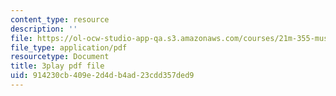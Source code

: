 ```yaml
---
content_type: resource
description: ''
file: https://ol-ocw-studio-app-qa.s3.amazonaws.com/courses/21m-355-musical-improvisation-spring-2013/914230cb409e2d4db4ad23cdd357ded9_ozWf4TDXvdk.pdf
file_type: application/pdf
resourcetype: Document
title: 3play pdf file
uid: 914230cb-409e-2d4d-b4ad-23cdd357ded9
---
```

